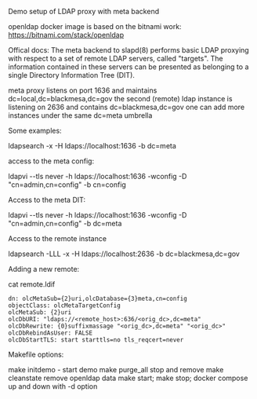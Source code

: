 Demo setup of LDAP proxy with meta backend

openldap docker image is based on the bitnami work: https://bitnami.com/stack/openldap

Offical docs:
The meta backend to slapd(8) performs basic LDAP proxying with respect to a set of remote LDAP servers, called "targets".
The information contained in these servers can be presented as belonging to a single Directory Information Tree (DIT).

meta proxy listens on port 1636 and maintains dc=local,dc=blackmesa,dc=gov
the second (remote) ldap instance is listening on 2636 and contains dc=blackmesa,dc=gov
one can add more instances under the same dc=meta umbrella

Some examples:

ldapsearch -x -H ldaps://localhost:1636 -b dc=meta

access to the meta config:

ldapvi --tls never -h ldaps://localhost:1636 -wconfig -D "cn=admin,cn=config"  -b cn=config

Access to the meta DIT:

ldapvi --tls never -h ldaps://localhost:1636 -wconfig -D "cn=admin,cn=config"  -b dc=meta

Access to the remote instance

ldapsearch  -LLL -x -H ldaps://localhost:2636   -b dc=blackmesa,dc=gov

Adding a new remote:

cat remote.ldif
```
dn: olcMetaSub={2}uri,olcDatabase={3}meta,cn=config
objectClass: olcMetaTargetConfig
olcMetaSub: {2}uri
olcDbURI: "ldaps://<remote_host>:636/<orig_dc>,dc=meta"
olcDbRewrite: {0}suffixmassage "<orig_dc>,dc=meta" "<orig_dc>"
olcDbRebindAsUser: FALSE
olcDbStartTLS: start starttls=no tls_reqcert=never
```


Makefile options:

make initdemo - start demo
make purge_all stop and remove
make cleanstate remove openldap data
make start; make stop; docker compose up and down with -d option
